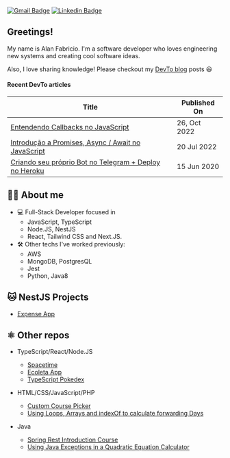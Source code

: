 [![Gmail Badge](https://img.shields.io/badge/-Gmail-c14438?style=for-the-badge&logo=Gmail&logoColor=white&link=mailto:alanpfabricio@gmail.com)](mailto:alanpfabricio@gmail.com)
[![Linkedin Badge](https://img.shields.io/badge/-LinkedIn-blue?style=for-the-badge&logo=Linkedin&logoColor=white&link=https://www.linkedin.com/in/alantsx/)](https://www.linkedin.com/in/alantsx/)

## Greetings!

My name is Alan Fabricio. I'm a software developer who loves engineering new systems and creating cool software ideas.

Also, I love sharing knowledge! Please checkout my [DevTo blog](https://dev.to/alanfabricio) posts 😃

#### Recent DevTo articles

| Title | Published On |
| ----- | ------------ |
| [Entendendo Callbacks no JavaScript](https://dev.to/alanfabricio/entendendo-callbacks-no-javascript-28e0) | 26, Oct 2022 |
| [Introdução a Promises, Async / Await no JavaScript](https://dev.to/alanfabricio/introducao-a-promises-async-await-no-javascript-4pjm) | 20 Jul 2022 |
| [Criando seu próprio Bot no Telegram + Deploy no Heroku](https://dev.to/alanfabricio/bottelegram-pt-1-criando-seu-proprio-bot-no-telegram-usando-nodejs-deploy-na-nuvem-via-heroku-4ig8) | 15 Jun 2020 |

## 👦🏽 About me 
- 💻 Full-Stack Developer focused in
    - JavaScript, TypeScript
    - Node.JS, NestJS
    - React, Tailwind CSS and Next.JS.
- 🛠 Other techs I've worked previously:
    - AWS
    - MongoDB, PostgresQL
    - Jest
    - Python, Java8

## 🐱 NestJS Projects
- [Expense App](https://github.com/alantsx/expense-app)

## ⚛️ Other repos
- TypeScript/React/Node.JS
    - [Spacetime](https://github.com/alantsx/NLW-spacetime)
    - [Ecoleta App](https://github.com/alantsx/Ecoleta-app)
    - [TypeScript Pokedex](https://github.com/alantsx/TypeScript-Pokedex)
    
- HTML/CSS/JavaScript/PHP
    - [Custom Course Picker](https://github.com/alantsx/Custom-Course-Picker)
    - [Using Loops, Arrays and indexOf to calculate forwarding Days](https://github.com/alantsx/diaSemana)
 
- Java
    - [Spring Rest Introduction Course](https://github.com/alantsx/spring-rest-bootcamp)
    - [Using Java Exceptions in a Quadratic Equation Calculator](https://github.com/alantsx/equacaoSegundoGrau)
